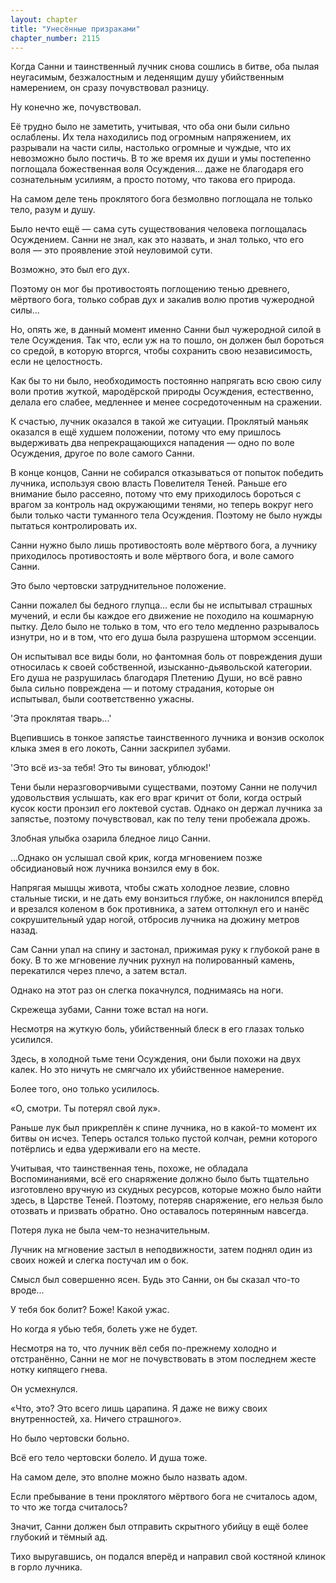 ```yaml
---
layout: chapter
title: "Унесённые призраками"
chapter_number: 2115
---
```




Когда Санни и таинственный лучник снова сошлись в битве, оба пылая неугасимым, безжалостным и леденящим душу убийственным намерением, он сразу почувствовал разницу.

Ну конечно же, почувствовал.

Её трудно было не заметить, учитывая, что оба они были сильно ослаблены. Их тела находились под огромным напряжением, их разрывали на части силы, настолько огромные и чуждые, что их невозможно было постичь. В то же время их души и умы постепенно поглощала божественная воля Осуждения... даже не благодаря его сознательным усилиям, а просто потому, что такова его природа.

На самом деле тень проклятого бога безмолвно поглощала не только тело, разум и душу.

Было нечто ещё — сама суть существования человека поглощалась Осуждением. Санни не знал, как это назвать, и знал только, что его воля — это проявление этой неуловимой сути.

Возможно, это был его дух.

Поэтому он мог бы противостоять поглощению тенью древнего, мёртвого бога, только собрав дух и закалив волю против чужеродной силы...

Но, опять же, в данный момент именно Санни был чужеродной силой в теле Осуждения. Так что, если уж на то пошло, он должен был бороться со средой, в которую вторгся, чтобы сохранить свою независимость, если не целостность.

Как бы то ни было, необходимость постоянно напрягать всю свою силу воли против жуткой, мародёрской природы Осуждения, естественно, делала его слабее, медленнее и менее сосредоточенным на сражении.

К счастью, лучник оказался в такой же ситуации. Проклятый маньяк оказался в ещё худшем положении, потому что ему пришлось выдерживать два непрекращающихся нападения — одно по воле Осуждения, другое по воле самого Санни.

В конце концов, Санни не собирался отказываться от попыток победить лучника, используя свою власть Повелителя Теней. Раньше его внимание было рассеяно, потому что ему приходилось бороться с врагом за контроль над окружающими тенями, но теперь вокруг него были только части туманного тела Осуждения. Поэтому не было нужды пытаться контролировать их.

Санни нужно было лишь противостоять воле мёртвого бога, а лучнику приходилось противостоять и воле мёртвого бога, и воле самого Санни.

Это было чертовски затруднительное положение.

Санни пожалел бы бедного глупца... если бы не испытывал страшных мучений, и если бы каждое его движение не походило на кошмарную пытку. Дело было не только в том, что его тело медленно разрывалось изнутри, но и в том, что его душа была разрушена штормом эссенции.

Он испытывал все виды боли, но фантомная боль от повреждения души относилась к своей собственной, изысканно-дьявольской категории. Его душа не разрушилась благодаря Плетению Души, но всё равно была сильно повреждена — и потому страдания, которые он испытывал, были соответственно ужасны.

'Эта проклятая тварь...'

Вцепившись в тонкое запястье таинственного лучника и вонзив осколок клыка змея в его локоть, Санни заскрипел зубами.

'Это всё из-за тебя! Это ты виноват, ублюдок!'

Тени были неразговорчивыми существами, поэтому Санни не получил удовольствия услышать, как его враг кричит от боли, когда острый кусок кости пронзил его локтевой сустав. Однако он держал лучника за запястье, поэтому почувствовал, как по телу тени пробежала дрожь.

Злобная улыбка озарила бледное лицо Санни.

...Однако он услышал свой крик, когда мгновением позже обсидиановый нож лучника вонзился ему в бок.

Напрягая мышцы живота, чтобы сжать холодное лезвие, словно стальные тиски, и не дать ему вонзиться глубже, он наклонился вперёд и врезался коленом в бок противника, а затем оттолкнул его и нанёс сокрушительный удар ногой, отбросив лучника на дюжину метров назад.

Сам Санни упал на спину и застонал, прижимая руку к глубокой ране в боку. В то же мгновение лучник рухнул на полированный камень, перекатился через плечо, а затем встал.

Однако на этот раз он слегка покачнулся, поднимаясь на ноги.

Скрежеща зубами, Санни тоже встал на ноги.

Несмотря на жуткую боль, убийственный блеск в его глазах только усилился.

Здесь, в холодной тьме тени Осуждения, они были похожи на двух калек. Но это ничуть не смягчало их убийственное намерение.

Более того, оно только усилилось.

«О, смотри. Ты потерял свой лук».

Раньше лук был прикреплён к спине лучника, но в какой-то момент их битвы он исчез. Теперь остался только пустой колчан, ремни которого потёрлись и едва удерживали его на месте.

Учитывая, что таинственная тень, похоже, не обладала Воспоминаниями, всё его снаряжение должно было быть тщательно изготовлено вручную из скудных ресурсов, которые можно было найти здесь, в Царстве Теней. Поэтому, потеряв снаряжение, его нельзя было отозвать и призвать обратно. Оно оставалось потерянным навсегда.

Потеря лука не была чем-то незначительным.

Лучник на мгновение застыл в неподвижности, затем поднял один из своих ножей и слегка постучал им о бок.

Смысл был совершенно ясен. Будь это Санни, он бы сказал что-то вроде...

У тебя бок болит? Боже! Какой ужас.

Но когда я убью тебя, болеть уже не будет.

Несмотря на то, что лучник вёл себя по-прежнему холодно и отстранённо, Санни не мог не почувствовать в этом последнем жесте нотку кипящего гнева.

Он усмехнулся.

«Что, это? Это всего лишь царапина. Я даже не вижу своих внутренностей, ха. Ничего страшного».

Но было чертовски больно.

Всё его тело чертовски болело. И душа тоже.

На самом деле, это вполне можно было назвать адом.

Если пребывание в тени проклятого мёртвого бога не считалось адом, то что же тогда считалось?

Значит, Санни должен был отправить скрытного убийцу в ещё более глубокий и тёмный ад.

Тихо выругавшись, он подался вперёд и направил свой костяной клинок в горло лучника.

